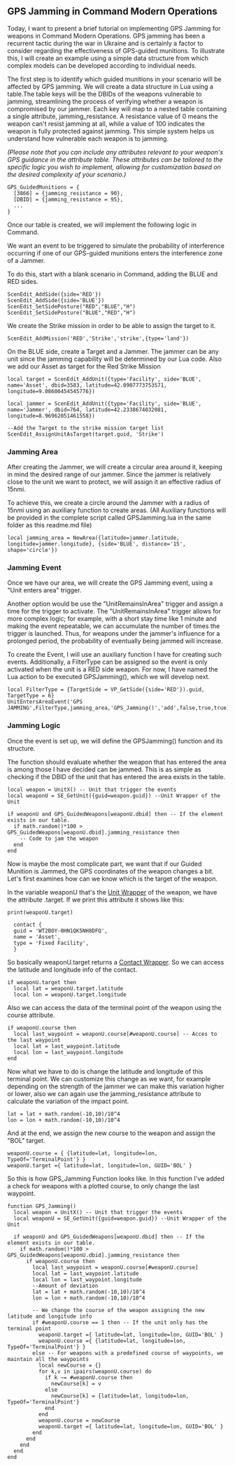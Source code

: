 ## GPS Jamming in Command Modern Operations

Today, I want to present a brief tutorial on implementing GPS Jamming for weapons in Command Modern Operations. GPS jamming has been a recurrent tactic during the war in Ukraine and is certainly a factor to consider regarding the effectiveness of GPS-guided munitions. To illustrate this, I will create an example using a simple data structure from which complex models can be developed according to individual needs.

The first step is to identify which guided munitions in your scenario will be affected by GPS jamming. We will create a data structure in Lua using a table.The table keys will be the DBIDs of the weapons vulnerable to jamming, streamlining the process of verifying whether a weapon is compromised by our jammer. Each key will map to a nested table containing a single attribute, jamming_resistance. A resistance value of 0 means the weapon can't resist jamming at all, while a value of 100 indicates the weapon is fully protected against jamming. This simple system helps us understand how vulnerable each weapon is to jamming. 

_(Please note that you can include any attributes relevant to your weapon's GPS guidance in the attribute table. These attributes can be tailored to the specific logic you wish to implement, allowing for customization based on the desired complexity of your scenario.)_


```
GPS_GuidedMunitions = {
  [3866] = {jamming_resistance = 90},
  [DBID] = {jamming_resistance = 95},
  ...
}
```

Once our table is created, we will implement the following logic in Command.

We want an event to be triggered to simulate the probability of interference occurring if one of our GPS-guided munitions enters the interference zone of a Jammer.

To do this, start with a blank scenario in Command, adding the BLUE and RED sides.
```
ScenEdit_AddSide({side='RED'})
ScenEdit_AddSide({side='BLUE'})
ScenEdit_SetSidePosture("RED","BLUE","H")
ScenEdit_SetSidePosture("BLUE","RED","H")
```
We create the Strike mission in order to be able to assign the target to it.
```
ScenEdit_AddMission('RED','Strike','strike',{type='land'})
```
On the BLUE side, create a Target and a Jammer. The jammer can be any unit since the jamming capability will be determined by our Lua code. Also we add our Asset as target for the Red Strike Mission
```
local target = ScenEdit_AddUnit({type='Facility', side='BLUE', name='Asset', dbid=3583, latitude=42.0907773753571, longitude=9.08600454545776})

local jammer = ScenEdit_AddUnit({type='Facility', side='BLUE', name='Jammer', dbid=764, latitude=42.2338674032081, longitude=8.96962051461558})

--Add the Target to the strike mission target list
ScenEdit_AssignUnitAsTarget(target.guid, 'Strike')
```
### Jamming Area
After creating the Jammer, we will create a circular area around it, keeping in mind the desired range of our jammer. Since the jammer is relatively close to the unit we want to protect, we will assign it an effective radius of 15nmi.

To achieve this, we create a circle around the Jammer with a radius of 15nmi using an auxiliary function to create areas. (All Auxiliary functions will be provided in the complete script called GPSJamming.lua in the same folder as this readme.md file)
```
local jamming_area = NewArea({latitude=jammer.latitude, longitude=jammer.longitude}, {side='BLUE', distance='15', shape='circle'})
```

### Jamming Event
Once we have our area, we will create the GPS Jamming event, using a "Unit enters area" trigger. 

Another option would be use the "UnitRemainsInArea" trigger and assign a time for the trigger to activate. The "UnitRemainsInArea" trigger allows for more complex logic; for example, with a short stay time like 1 minute and making the event repeatable, we can accumulate the number of times the trigger is launched. Thus, for weapons under the jammer's influence for a prolonged period, the probability of eventually being jammed will increase.

To create the Event, I will use an auxiliary function I have for creating such events. Additionally, a FilterType can be assigned so the event is only activated when the unit is a RED side weapon. For now, I have named the Lua action to be executed GPSJamming(), which we will develop next.
```
local FilterType = {TargetSide = VP_GetSide({side='RED'}).guid, TargetType = 6}
UnitEntersAreaEvent('GPS JAMMING',FilterType,jamming_area,'GPS_Jamming()','add',false,true,true)
```
### Jamming Logic
Once the event is set up, we will define the GPSJamming() function and its structure.

The function should evaluate whether the weapon that has entered the area is among those I have decided can be jammed. This is as simple as checking if the DBID of the unit that has entered the area exists in the table.
```
local weapon = UnitX() -- Unit that trigger the events
local weaponU = SE_GetUnit({guid=weapon.guid}) --Unit Wrapper of the Unit

if weaponU and GPS_GuidedWeapons[weaponU.dbid] then -- If the element exists in our table.
  if math.random()*100 > GPS_GuidedWeapons[weaponU.dbid].jamming_resistance then
    -- Code to jam the weapon
  end
end
```

Now is maybe the most complicate part, we want that if our Guided Munition is Jammed, the GPS coordinates of the weapon changes a bit. Let's first examines how can we know which is the target of the weapon.

In the variable weaponU that's the [Unit Wrapper](https://commandlua.github.io/assets/Wrappers.html#wrapper_Unit) of the weapon, we have the attribute .target. If we print this attribute it shows like this:

```
print(weaponU.target)

  contact {
  guid = 'WT2BOY-0HN1QK5NH8DFQ', 
  name = 'Asset', 
  type = 'Fixed Facility', 
  }
```
So basically weaponU.target returns a [Contact Wrapper](https://commandlua.github.io/assets/Wrappers.html#wrapper_Contact). So we can access the latitude and longitude info of the contact.
```
if weaponU.target then
  local lat = weaponU.target.latitude
  local lon = weaponU.target.longitude
```

Also we can access the data of the terminal point of the weapon using the course attribute.
```
if weaponU.course then
  local last_waypoint = weaponU.course[#weaponU.course] -- Acces to the last waypoint
  local lat = last_waypoint.latitude
  local lon = last_waypoint.longitude
end
```

Now what we have to do is change the latitude and longitude of this terminal point. We can customize this change as we want, for example depending on the strength of the jammer we can make this variation higher or lower, also we can again use the jamming_resistance attribute to calculate the variation of the impact point.

```
lat = lat + math.random(-10,10)/10^4
lon = lon + math.random(-10,10)/10^4
```

And at the end, we assign the new course to the weapon and assign the "BOL" target.
```
weaponU.course = { {latitude=lat, longitude=lon, TypeOf='TerminalPoint'} }
weaponU.target ={ latitude=lat, longitude=lon, GUID='BOL' }
```

So this is how GPS_Jamming Function looks like. In this function I've added a check for weapons with a plotted course, to only change the last waypoint.
```
function GPS_Jamming() 
  local weapon = UnitX() -- Unit that trigger the events
  local weaponU = SE_GetUnit({guid=weapon.guid}) --Unit Wrapper of the Unit

  if weaponU and GPS_GuidedWeapons[weaponU.dbid] then -- If the element exists in our table.
    if math.random()*100 > GPS_GuidedWeapons[weaponU.dbid].jamming_resistance then
      if weaponU.course then
        local last_waypoint = weaponU.course[#weaponU.course]
        local lat = last_waypoint.latitude
        local lon = last_waypoint.longitude
        --Amount of deviation
        lat = lat + math.random(-10,10)/10^4
        lon = lon + math.random(-10,10)/10^4

        -- We change the course of the weapon assigning the new latitude and longitude info
        if #weaponU.course == 1 then -- If the unit only has the terminal point
          weaponU.target ={ latitude=lat, longitude=lon, GUID='BOL' }
          weaponU.course ={ {latitude=lat, longitude=lon, TypeOf='TerminalPoint'} }
        else -- For weapons with a predefined course of waypoints, we maintain all the waypoints
          local newCourse = {}
          for k,v in ipairs(weaponU.course) do
            if k ~= #weaponU.course then
              newCourse[k] = v
            else
              newCourse[k] = {latitude=lat, longitude=lon, TypeOf='TerminalPoint'}
            end
          end
          weaponU.course = newCourse
          weaponU.target ={ latitude=lat, longitude=lon, GUID='BOL' }
        end
      end
    end
  end
end
```